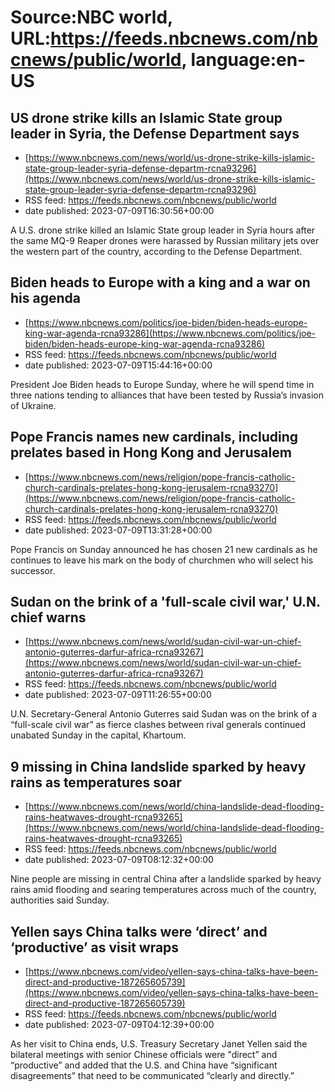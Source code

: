 # Source:NBC world, URL:https://feeds.nbcnews.com/nbcnews/public/world, language:en-US

## US drone strike kills an Islamic State group leader in Syria, the Defense Department says
 - [https://www.nbcnews.com/news/world/us-drone-strike-kills-islamic-state-group-leader-syria-defense-departm-rcna93296](https://www.nbcnews.com/news/world/us-drone-strike-kills-islamic-state-group-leader-syria-defense-departm-rcna93296)
 - RSS feed: https://feeds.nbcnews.com/nbcnews/public/world
 - date published: 2023-07-09T16:30:56+00:00

A U.S. drone strike killed an Islamic State group leader in Syria hours after the same MQ-9 Reaper drones were harassed by Russian military jets over the western part of the country, according to the Defense Department.

## Biden heads to Europe with a king and a war on his agenda
 - [https://www.nbcnews.com/politics/joe-biden/biden-heads-europe-king-war-agenda-rcna93286](https://www.nbcnews.com/politics/joe-biden/biden-heads-europe-king-war-agenda-rcna93286)
 - RSS feed: https://feeds.nbcnews.com/nbcnews/public/world
 - date published: 2023-07-09T15:44:16+00:00

President Joe Biden heads to Europe Sunday, where he will spend time in three nations tending to alliances that have been tested by Russia’s invasion of Ukraine.

## Pope Francis names new cardinals, including prelates based in Hong Kong and Jerusalem
 - [https://www.nbcnews.com/news/religion/pope-francis-catholic-church-cardinals-prelates-hong-kong-jerusalem-rcna93270](https://www.nbcnews.com/news/religion/pope-francis-catholic-church-cardinals-prelates-hong-kong-jerusalem-rcna93270)
 - RSS feed: https://feeds.nbcnews.com/nbcnews/public/world
 - date published: 2023-07-09T13:31:28+00:00

Pope Francis on Sunday announced he has chosen 21 new cardinals as he continues to leave his mark on the body of churchmen who will select his successor.

## Sudan on the brink of a 'full-scale civil war,' U.N. chief warns
 - [https://www.nbcnews.com/news/world/sudan-civil-war-un-chief-antonio-guterres-darfur-africa-rcna93267](https://www.nbcnews.com/news/world/sudan-civil-war-un-chief-antonio-guterres-darfur-africa-rcna93267)
 - RSS feed: https://feeds.nbcnews.com/nbcnews/public/world
 - date published: 2023-07-09T11:26:55+00:00

U.N. Secretary-General Antonio Guterres said Sudan was on the brink of a “full-scale civil war” as fierce clashes between rival generals continued unabated Sunday in the capital, Khartoum.

## 9 missing in China landslide sparked by heavy rains as temperatures soar
 - [https://www.nbcnews.com/news/world/china-landslide-dead-flooding-rains-heatwaves-drought-rcna93265](https://www.nbcnews.com/news/world/china-landslide-dead-flooding-rains-heatwaves-drought-rcna93265)
 - RSS feed: https://feeds.nbcnews.com/nbcnews/public/world
 - date published: 2023-07-09T08:12:32+00:00

Nine people are missing in central China after a landslide sparked by heavy rains amid flooding and searing temperatures across much of the country, authorities said Sunday.

## Yellen says China talks were ‘direct’ and ‘productive’ as visit wraps
 - [https://www.nbcnews.com/video/yellen-says-china-talks-have-been-direct-and-productive-187265605739](https://www.nbcnews.com/video/yellen-says-china-talks-have-been-direct-and-productive-187265605739)
 - RSS feed: https://feeds.nbcnews.com/nbcnews/public/world
 - date published: 2023-07-09T04:12:39+00:00

As her visit to China ends, U.S. Treasury Secretary Janet Yellen said the bilateral meetings with senior Chinese officials were "direct” and “productive” and added that the U.S. and China have “significant disagreements” that need to be communicated “clearly and directly.”

